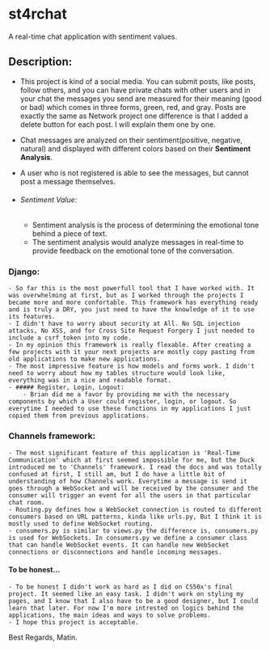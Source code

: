 # st4rchat
A real-time chat application with sentiment values.

## Description:
- This project is kind of a social media. You can submit posts, like posts, follow others, and you can have private chats with other users and in your chat the messages you send are measured for their meaning (good or bad) which comes in three forms, green, red, and gray. Posts are exactly the same as Network project one difference is that I added a delete button for each post. I will explain them one by one.
- Chat messages are analyzed on their sentiment(positive, negative, natural) and displayed with different colors based on their **Sentiment Analysis**.
- A user who is not registered is able to see the messages, but cannot post a message themselves.

- ###### Sentiment Value:
	- Sentiment analysis is the process of determining the emotional tone behind a piece of text.
	- The sentiment analysis would analyze messages in real-time to provide feedback on the emotional tone of the conversation.

### Django:
	- So far this is the most powerfull tool that I have worked with. It was overwhelming at first, but as I worked through the projects I became more and more confortable. This framework has everything ready and is truly a DRY, you just need to have the knowledge of it to use its features.
	- I didn't have to worry about security at All. No SQL injection attacks, No XSS, and for Cross Site Request Forgery I just needed to include a csrf_token into my code.
	- In my opinion this framework is really flexable. After creating a few projects with it your next projects are mostly copy pasting from old applications to make new applications.
	- The most impressive feature is how models and forms work. I didn't need to worry about how my tables structure would look like, everything was in a nice and readable format.
	- ##### Register, Login, Logout:
		- Brian did me a favor by providing me with the necessary components by which a User could register, login, or logout. So everytime I needed to use these functions in my applications I just copied them from previous applications.

### Channels framework:
	- The most significant feature of this application is 'Real-Time Communication' which at first seemed impossible for me, but the Duck introduced me to 'Channels' framework. I read the docs and was totally confused at first, I still am, but I do have a little bit of understanding of how Channels work. Everytime a message is send it goes through a WebSocket and will be received by the consumer and the consumer will trigger an event for all the users in that particular chat room.
	- Routing.py defines how a WebSocket connection is routed to different consumers based on URL patterns, kinda like urls.py, But I think it is mostly used to define WebSocket routing.
	- consumers.py is similar to views.py the difference is, consumers.py is used for WebSockets. In consumers.py we define a consumer class that can handle WebSocket events. It can handle new WebSocket connections or disconnections and handle incoming messages.
	
#### To be honest...
	- To be honest I didn't work as hard as I did on CS50x's final project. It seemed like an easy task. I didn't work on styling my pages, and I know that I also have to be a good designer, but I could learn that later. For now I'm more intrested on logics behind the applications, the main ideas and ways to solve problems.
	- I hope this project is acceptable.
	
Best Regards, Matin.
